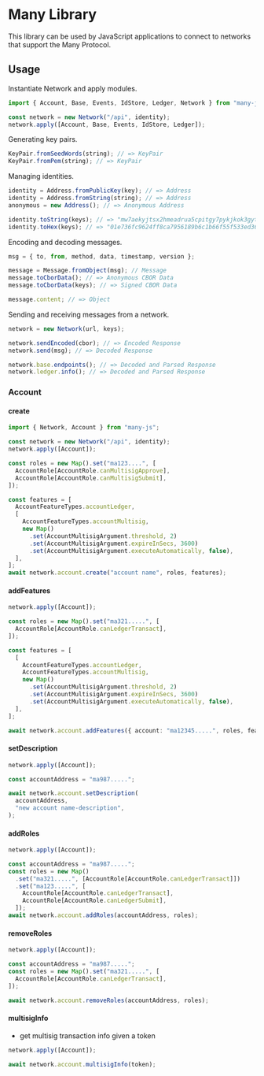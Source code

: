 # Many Library

This library can be used by JavaScript applications to connect to networks that
support the Many Protocol.

## Usage

Instantiate Network and apply modules.

```ts
import { Account, Base, Events, IdStore, Ledger, Network } from "many-js";

const network = new Network("/api", identity);
network.apply([Account, Base, Events, IdStore, Ledger]);
```

Generating key pairs.

```ts
KeyPair.fromSeedWords(string); // => KeyPair
KeyPair.fromPem(string); // => KeyPair
```

Managing identities.

```ts
identity = Address.fromPublicKey(key); // => Address
identity = Address.fromString(string); // => Address
anonymous = new Address(); // => Anonymous Address

identity.toString(keys); // => "mw7aekyjtsx2hmeadrua5cpitgy7pykjkok3gyth3ggsio4zwa"
identity.toHex(keys); // => "01e736fc9624ff8ca7956189b6c1b66f55f533ed362ca48c884cd20065";
```

Encoding and decoding messages.

```ts
msg = { to, from, method, data, timestamp, version };

message = Message.fromObject(msg); // Message
message.toCborData(); // => Anonymous CBOR Data
message.toCborData(keys); // => Signed CBOR Data

message.content; // => Object
```

Sending and receiving messages from a network.

```ts
network = new Network(url, keys);

network.sendEncoded(cbor); // => Encoded Response
network.send(msg); // => Decoded Response

network.base.endpoints(); // => Decoded and Parsed Response
network.ledger.info(); // => Decoded and Parsed Response
```

### Account

#### create

```ts
import { Network, Account } from "many-js";

const network = new Network("/api", identity);
network.apply([Account]);

const roles = new Map().set("ma123....", [
  AccountRole[AccountRole.canMultisigApprove],
  AccountRole[AccountRole.canMultisigSubmit],
]);

const features = [
  AccountFeatureTypes.accountLedger,
  [
    AccountFeatureTypes.accountMultisig,
    new Map()
      .set(AccountMultisigArgument.threshold, 2)
      .set(AccountMultisigArgument.expireInSecs, 3600)
      .set(AccountMultisigArgument.executeAutomatically, false),
  ],
];
await network.account.create("account name", roles, features);
```

#### addFeatures

```ts
network.apply([Account]);

const roles = new Map().set("ma321.....", [
  AccountRole[AccountRole.canLedgerTransact],
]);

const features = [
  [
    AccountFeatureTypes.accountLedger,
    AccountFeatureTypes.accountMultisig,
    new Map()
      .set(AccountMultisigArgument.threshold, 2)
      .set(AccountMultisigArgument.expireInSecs, 3600)
      .set(AccountMultisigArgument.executeAutomatically, false),
  ],
];

await network.account.addFeatures({ account: "ma12345.....", roles, features });
```

#### setDescription

```ts
network.apply([Account]);

const accountAddress = "ma987.....";

await network.account.setDescription(
  accountAddress,
  "new account name-description",
);
```

#### addRoles

```ts
network.apply([Account]);

const accountAddress = "ma987.....";
const roles = new Map()
  .set("ma321.....", [AccountRole[AccountRole.canLedgerTransact]])
  .set("ma123.....", [
    AccountRole[AccountRole.canLedgerTransact],
    AccountRole[AccountRole.canLedgerSubmit],
  ]);
await network.account.addRoles(accountAddress, roles);
```

#### removeRoles

```ts
network.apply([Account]);

const accountAddress = "ma987.....";
const roles = new Map().set("ma321.....", [
  AccountRole[AccountRole.canLedgerTransact],
]);

await network.account.removeRoles(accountAddress, roles);
```

#### multisigInfo

- get multisig transaction info given a token

```ts
network.apply([Account]);

await network.account.multisigInfo(token);
```
